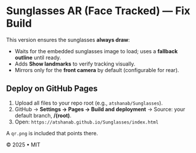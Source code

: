 # Sunglasses AR (Face Tracked) — Fix Build

This version ensures the sunglasses **always draw**:
- Waits for the embedded sunglasses image to load; uses a **fallback outline** until ready.
- Adds **Show landmarks** to verify tracking visually.
- Mirrors only for the **front camera** by default (configurable for rear).

## Deploy on GitHub Pages
1. Upload all files to your repo root (e.g., `atshanab/Sunglasses`).
2. GitHub → **Settings → Pages → Build and deployment** → Source: your default branch, **/(root)**.
3. Open: `https://atshanab.github.io/Sunglasses/index.html`

A `qr.png` is included that points there.

© 2025 • MIT
